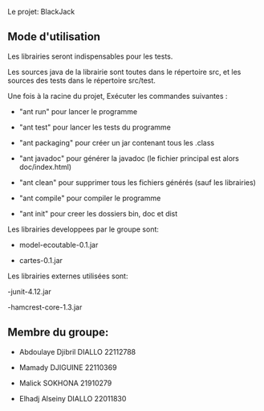 Le projet: BlackJack

## Mode d'utilisation

Les librairies seront indispensables pour les tests.

Les sources java de la librairie sont toutes dans le répertoire src, et les sources des tests dans le répertoire src/test.

Une fois à la racine du projet, Exécuter les commandes suivantes :

- "ant run" pour lancer le programme

- "ant test" pour lancer les tests du programme

- "ant packaging" pour créer un jar contenant tous les .class

- "ant javadoc" pour générer la javadoc (le fichier principal est alors doc/index.html)

- "ant clean" pour supprimer tous les fichiers générés (sauf les librairies)

- "ant compile" pour compiler le programme

- "ant init" pour creer les dossiers bin, doc et dist


Les librairies developpees par le groupe sont:

- model-ecoutable-0.1.jar

- cartes-0.1.jar

Les librairies externes utilisées sont:

-junit-4.12.jar

-hamcrest-core-1.3.jar


## Membre du groupe:
- Abdoulaye Djibril    DIALLO		22112788

- Mamady 		DJIGUINE	22110369

- Malick 	SOKHONA		21910279

- Elhadj Alseiny 	DIALLO		22011830
